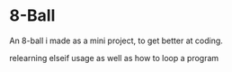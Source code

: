 # 8-Ball

An 8-ball i made as a mini project, to get better at coding.

relearning elseif usage as well as how to loop a program
